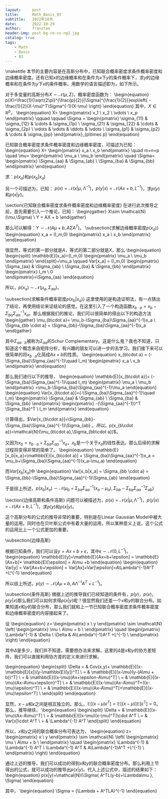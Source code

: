 ```yaml
---
layout:     post
title:      Math_Basis_03
subtitle:   2022年10月
date:       2022-10-29
author:     franztao
header-img: post-bg-re-vs-ng2.jpg
catalog: true
tags:
    - Math
    - Basis
    - 03
---
```

            


\maketitle
本节的主要内容是在高斯分布中，已知联合概率密度求条件概率密度和边缘概率密度。还有已知$x$的边缘概率和在条件为$x$下$y$的条件概率下，求$y$的边缘概率和在条件为$y$下$x$的条件概率。用数学的语言描述即为，如下所示。

对于多变量的高斯分布$X\sim \mathcal{N}(\mu,\Sigma)$，概率密度函数为：
\begin{equation}
    p(X)=\frac{1}{\sqrt{2\pi}^{\frac{p}{2}}|\Sigma|^{\frac{1}{2}}}exp\left\{ -\frac{1}{2}(X-\mu)^T\Sigma^{-1}(X-\mu) \right\}
\end{equation}
其中，$X\in\mathbb{R}^p$，
\begin{equation}
    X=
    \begin{pmatrix}
        x_1 \\
        x_2 \\
        \vdots \\
        x_p
    \end{pmatrix} \qquad \qquad
    \Sigma = 
    \begin{pmatrix}
        \sigma_{11} & \sigma_{12} & \cdots & \sigma_{1p} \\
        \sigma_{21} & \sigma_{22} & \cdots & \sigma_{2p} \\
        \vdots      & \vdots      & \ddots & \vdots      \\
        \sigma_{p1} & \sigma_{p2} & \cdots & \sigma_{pp}
        \end{pmatrix}_{p\times p}
\end{equation}

已知联合概率密度求条件概率密度和边缘概率密度，可描述为已知：
\begin{equation}
    X= 
    \begin{pmatrix}
        x_a \\
        x_b
    \end{pmatrix}
    \quad m+n=p \quad
    \mu=
    \begin{pmatrix}
        \mu_a \\
        \mu_b
    \end{pmatrix} \quad
    \Sigma=
    \begin{pmatrix}
    \Sigma_{aa} & \Sigma_{ab} \\
    \Sigma_{ba} & \Sigma_{bb} 
    \end{pmatrix}
\end{equation}

求：$p(x_a)$和$p(x_b|x_a)$

另一个可描述为，已知：
$p(x)=\mathcal{N}(x|\mu,\Lambda^{-1})$，$p(y|x)=\mathcal{N}(Ax+b,L^{-1})$，求$p(y)$和$p(x|y)$。

\section{已知联合概率密度求条件概率密度和边缘概率密度}
在进行此次推导之前，首先需要引入一个推论。已知：
\begin{gather}
    X\sim \mathcal{N}(\mu,\Sigma) \\
    Y = AX + b
\end{gather}

那么可以解得：$Y\sim \mathcal{N}(A\mu+b, A\Sigma A^T)$。
\subsection{求解边缘概率密度$p(x_a)$}
\begin{equation}
    x_a = (I_m,0)
    \begin{pmatrix}
        x_a \\
        x_b
    \end{pmatrix}
\end{equation}

很显然，等式的第一部分就是$A$，等式的第二部分就是$X$，那么
\begin{equation}
    \begin{split}
        \mathbb{E}[x_a]=(I_m,0)
    \begin{pmatrix}
        \mu_a \\
        \mu_b
    \end{pmatrix}
    \end{split}=\mu_a \qquad
    Var[x_a] = (I_m,0)
    \begin{pmatrix}
    \Sigma_{aa} & \Sigma_{ab} \\
    \Sigma_{ba} & \Sigma_{bb} 
    \end{pmatrix}
    \begin{pmatrix}
    I_m \\
    0  
    \end{pmatrix}=\Sigma_{aa}
\end{equation}

所以，$p(x_a)\sim \mathcal{N}(\mu_a, \Sigma_{aa})$。

\subsection{求解条件概率密度$p(x_b|x_a)$}
这里使用的是构造证明法，有一点猜出了结论，再使用结论来证结论的感觉。在这里引入了一个构造函数$x_{b\cdot a}=x_b-\Sigma_{ba}\Sigma_{aa}^{-1}x_a$。那么根据我们的推论，我们可以很简单的得出以下的构造方法
\begin{gather}
    \mu_{b\cdot a}= \mu_b-\Sigma_{ba}\Sigma_{aa}^{-1}x_a \\
    \Sigma_{bb \cdot a} = \Sigma_{bb}-\Sigma_{ba}\Sigma_{aa}^{-1}x_a 
\end{gather}

其中$\Sigma_{aa\cdot b}$被称为$\Sigma_{aa}$的Schur Complementary。这是什么鬼？我也不知道，只知道这个概念来自矩阵分析，有兴趣的朋友可以进一步的去学习。我们接下来可以很简单的将$x_{b\cdot a}$化简成$Ax+b$的性质。
\begin{equation}
    x_{b\cdot a} = (-\Sigma_{ba}\Sigma_{aa}^{-1}\quad I_m)
    \begin{pmatrix}
        x_a \\
        x_b
    \end{pmatrix}
\end{equation}

那么我们进行以下的推导，
\begin{equation}
    \mathbb{E}[x_{b\cdot a}]= (-\Sigma_{ba}\Sigma_{aa}^{-1}\quad I_m)
    \begin{pmatrix}
        \mu_a \\
        \mu_b
    \end{pmatrix}
    =\mu_b-\Sigma_{ba}\Sigma_{aa}^{-1}\mu_a
\end{equation}
\begin{equation}
    Var[x_{b\cdot a}]=(-\Sigma_{ba}\Sigma_{aa}^{-1}\quad I_m)
    \begin{pmatrix}
    \Sigma_{aa} & \Sigma_{ab} \\
    \Sigma_{ba} & \Sigma_{bb} 
    \end{pmatrix}
    \begin{pmatrix}
        -{\Sigma_{aa}^{-1}}^T \Sigma_{ba}^T \\
        I_m
    \end{pmatrix}
\end{equation}

计算得出，$Var[x_{b\cdot a}]=\Sigma_{bb}-\Sigma_{ba}\Sigma_{aa}^{-1}\Sigma_{ab} $。所以，$p(x_{b\cdot a})=\mathcal{N}(\mu_{b\cdot a},\Sigma_{bb\cdot a})$。

又因为$x_b=x_{b\cdot a}+\Sigma_{ba}\Sigma_{aa}^{-1}x_a$，$x_b$是一个关于$x_a$的线性表达。那么后续的求解过程将变得非常的简单了。
\begin{equation}
    \mathbb{E}[x_b|x_a]=\mathbb{E}[x_{b\cdot a}] + \Sigma_{ba}\Sigma_{aa}^{-1}x_a = \mu_b+\Sigma_{ba}\Sigma_{aa}^{-1}(x_a-\mu_a)
\end{equation}

而$Var[x_b|x_a]$中
\begin{equation}
    Var[x_b|x_a] = \Sigma_{bb \cdot a} = \Sigma_{bb}-\Sigma_{ba}\Sigma_{aa}^{-1}\Sigma_{ab}
\end{equation}

于是综上所述，$p(x_b|x_a) \sim \mathcal{N}(\mu_b+\Sigma_{ba}\Sigma_{aa}^{-1}(x_a-\mu_a), \Sigma_{bb}-\Sigma_{ba}\Sigma_{aa}^{-1}\Sigma_{ab})$

\section{边缘高斯和条件高斯}
问题可以被描述为，$p(x)=\mathcal{N}(x|\mu,\Lambda^{-1})$，$p(y|x)=\mathcal{N}(Ax+b,L^{-1})$，求$p(y)$和$p(x|y)$。

这个高斯分布的公式的推导非常的重要，特别是在Linear Gaussian Model中被大量的运用。同时也在贝叶斯公式中有着大量的运用，所以某种意义上说，这个公式的运用比上一个公式更加的重要。

\subsection{边缘高斯}

根据已知条件，我们可以设$y=Ax+b+\epsilon$，其中$\epsilon\sim\mathcal{N}(0,L^{-1})$。
\begin{equation}
    \mathbb{E}[y]=\mathbb{E}[Ax+b+\epsilon] = \mathbb{E}[Ax+b]+ \mathbb{E}[\epsilon] = A\mu +b
\end{equation}
\begin{equation}
    Var[y] = Var[Ax+b+\epsilon] = Var[Ax]+Var[\epsilon]=A\Lambda^{-1}A^T +L^{-1}
\end{equation}

所以综上所述，$p(y)\sim\mathcal{N}(A\mu +b, A\Lambda^{-1}A^T +L^{-1})$。

\subsection{条件高斯}
根据上述的推导我们已经知道的条件有，$p(y)$，$p(x)$，$p(y|x)$那么我们可以如何求得$p(x|y)$呢？很显然我们还差一个$x$和$y$的联合分布。如果知道$x$和$y$的联合分布，那么我们就和上一节已知联合概率密度求条件概率密度和边缘概率密度的内容接起来了。

设
\begin{equation}
    z=
    \begin{pmatrix}
        x \\ 
        y
    \end{pmatrix} \sim
    \mathcal{N}
    \left(
    \begin{pmatrix}
        \mu \\
        A\mu + b \\
    \end{pmatrix}
    \quad
    \begin{pmatrix}
        \Lambda^{-1} & \Delta \\
        \Delta   & A\Lambda^{-1}A^T +L^{-1} \\
    \end{pmatrix}
    \right)
\end{equation}

其中$\Delta$是多少，我们并不知道，需要想办法来求解。这里的$\Delta$是$x$和$y$的协方差矩阵，我们可以直接利用协方差的定义来进行求解。

\begin{equation}
    \begin{split}
       \Delta = & Cov(x,y)= \mathbb{E}[(x-\mathbb{E}[x])(y-\mathbb{E}[y])^T]  \\
       = & \mathbb{E}[(x-\mu)(y-(A\mu + b))^T] \\
       = & \mathbb{E}[(x-\mu)(Ax+\epsilon-A\mu)^T] \\
       = & \mathbb{E}[(x-\mu)(Ax-A\mu+\epsilon)^T] \\
       = & \mathbb{E}[(x-\mu)(Ax-A\mu)^T+((x-\mu)\epsilon)^T] \\
       = & \mathbb{E}[(x-\mu)(Ax-A\mu)^T]+\mathbb{E}[(x-\mu)\epsilon^T] \\
  \end{split}
\end{equation}

显然，$x-\mu$和$\epsilon$之间是相互独立的。那么，$\mathbb{E}[(x-\mu)\epsilon^T]=\mathbb{E}[(x-\mu)]\mathbb{E[\epsilon^T]}=0$。那么，推导继续，
\begin{equation}
    \begin{split}
       \Delta
       = & \mathbb{E}[(x-\mu)(Ax-A\mu)^T] \\
       = & \mathbb{E}[(x-\mu)(x-\mu)^T]\cdot A^T \\
       = & Var[x]\cdot A^T \\
       = & \Lambda^{-1} A^T
  \end{split}
\end{equation}

所以，$x$和$y$之间的联合概率分布可表达为，
\begin{equation}
    z=
    \begin{pmatrix}
        x \\ 
        y
    \end{pmatrix} \sim
    \mathcal{N}
    \left(
    \begin{pmatrix}
        \mu \\
        A\mu + b \\
    \end{pmatrix}
    \quad
    \begin{pmatrix}
        \Lambda^{-1} & \Lambda^{-1} A^T \\
        \Lambda^{-1} A^T & A\Lambda^{-1}A^T +L^{-1} \\
    \end{pmatrix}
    \right)
\end{equation}

通过上述的推导，我们可以成功的得到$x$和$y$的联合概率密度分布。那么利用上节得出的公式，就可以成功的推导出$p(x|y)$。代入上述公式中，描述的结果如下：
\begin{equation}
    p(x|y)=\mathcal{N}(\Sigma\{ A^TL(y-b)+\Lambda\mu \}, \Sigma)
\end{equation}

其中，
\begin{equation}
    \Sigma = (\Lambda + A^TLA)^{-1}
\end{equation}

